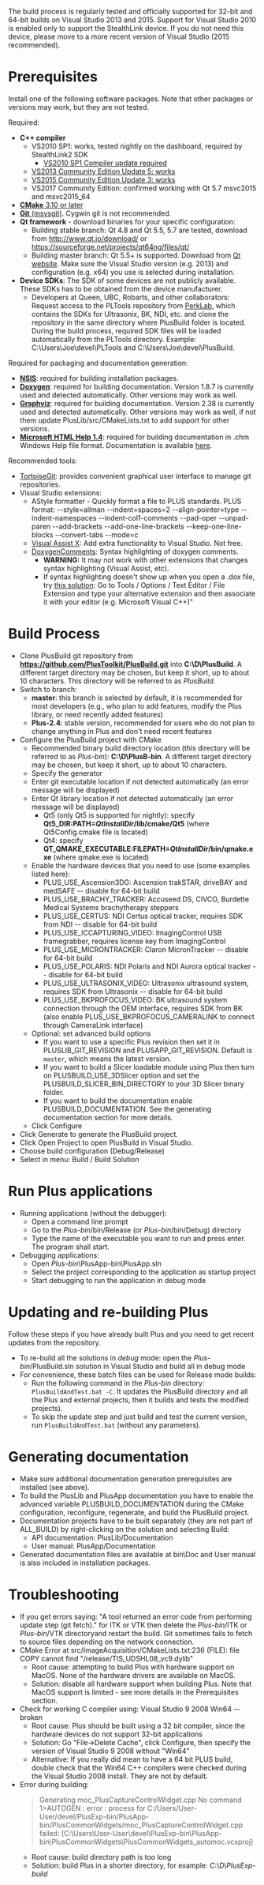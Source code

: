 The build process is regularly tested and officially supported for 32-bit and 64-bit builds on Visual Studio 2013 and 2015. Support for Visual Studio 2010 is enabled only to support the StealthLink device. If you do not need this device, please move to a more recent version of Visual Studio (2015 recommended).

Prerequisites
=============

Install one of the following software packages. Note that other packages or versions may work, but they are not tested.

Required:

- **C++ compiler**
  - VS2010 SP1: works, tested nightly on the dashboard, required by StealthLink2 SDK
    - [VS2010 SP1 Compiler update required](https://www.microsoft.com/en-ca/download/details.aspx?id=4422)
  - [VS2013 Community Edition Update 5: works](https://www.visualstudio.com/en-us/news/releasenotes/vs2013-community-vs)
  - [VS2015 Community Edition Update 3: works](https://docs.microsoft.com/en-us/visualstudio/releasenotes/vs2015-version-history)
  - VS2017 Community Edition: confirmed working with Qt 5.7 msvc2015 and msvc2015_64
- [**CMake** 3.10 or later](https://cmake.org/download)
- [**Git** (msysgit)](http://msysgit.github.io). Cygwin git is not recommended.
- **Qt framework** - download binaries for your specific configuration:
  - Building stable branch: Qt 4.8 and Qt 5.5, 5.7 are tested, download from http://www.qt.io/download/ or https://sourceforge.net/projects/qt64ng/files/qt/
  - Building master branch: Qt 5.5+ is supported. Download from [Qt website](http://www.qt.io/download). Make sure the Visual Studio version (e.g. 2013) and configuration (e.g. x64) you use is selected during installation.
- **Device SDKs**: The SDK of some devices are not publicly available. These SDKs has to be obtained from the device manufacturer.
  - Developers at Queen, UBC, Robarts, and other collaborators: Request access to the PLTools repository from <a href="https://github.com/PerkLab">PerkLab</a>, which contains the SDKs for Ultrasonix, BK, NDI, etc. and clone the repository in the same directory where PlusBuild folder is located. During the build process, required SDK files will be loaded automatically from the PLTools directory. Example: C:\Users\Joe\devel\PLTools and C:\Users\Joe\devel\PlusBuild.

Required for packaging and documentation generation:

- [**NSIS**](http://sourceforge.net/projects/nsis/files/NSIS%202/2.46/nsis-2.46-setup.exe/download): required for building installation packages.
- [**Doxygen**](http://www.stack.nl/~dimitri/doxygen/download.html): required for building documentation. Version 1.8.7 is currently used and detected automatically. Other versions may work as well.
- [**Graphviz**](https://graphviz.gitlab.io/download/): required for building documentation. Version 2.38 is currently used and detected automatically. Other versions may work as well, if not them update PlusLib/src/CMakeLists.txt to add support for other versions.
- [**Microsoft HTML Help 1.4**](http://go.microsoft.com/fwlink/p/?linkid=154968): required for building documentation in .chm Windows Help file format. Documentation is available [here](https://msdn.microsoft.com/en-us/library/windows/desktop/ms670169(v=vs.85).aspx).

Recommended tools:

- [TortoiseGit](https://tortoisegit.org/download/): provides convenient graphical user interface to manage git repositories.
- Visual Studio extensions:
  - AStyle formatter - Quickly format a file to PLUS standards. PLUS format: --style=allman --indent=spaces=2 --align-pointer=type --indent-namespaces --indent-col1-comments --pad-oper --unpad-paren --add-brackets --add-one-line-brackets --keep-one-line-blocks --convert-tabs --mode=c
  - [Visual Assist X](http://www.wholetomato.com/): Add extra functionality to Visual Studio. Not free.
  - [DoxygenComments](https://visualstudiogallery.msdn.microsoft.com/11a30c1c-593b-4399-a702-f23a56dd8548): Syntax highlighting of doxygen comments.
    - **WARNING:** It may not work with other extensions that changes syntax highlighting (Visual Assist, etc).
    - If syntax highlighting doesn't show up when you open a .dox file, try [this solution](http://stackoverflow.com/questions/21499143/how-to-get-syntax-highlighting-for-alternate-file-extension-for-visual-studio-20): Go to Tools / Options / Text Editor / File Extension and type your alternative extension and then associate it with your editor (e.g. Microsoft Visual C++)"

Build Process
=============

- Clone PlusBuild git repository from **https://github.com/PlusToolkit/PlusBuild.git** into **C:\D\PlusBuild**. A different target directory may be chosen, but keep it short, up to about 10 characters. This directory will be referred to as _PlusBuild_.
- Switch to branch:
  - **master**: this branch is selected by default, it is recommended for most developers (e.g., who plan to add features, modify the Plus library, or need recently added features)
  - **Plus-2.4**: stable version, recommended for users who do not plan to change anything in Plus and don't need recent features
- Configure the PlusBuild project with CMake
  - Recommended binary build directory location (this directory will be referred to as _Plus-bin_): **C:\D\PlusB-bin**. A different target directory may be chosen, but keep it short, up to about 10 characters.
  - Specify the generator
  - Enter git executable location if not detected automatically (an error message will be displayed)
  - Enter Qt library location if not detected automatically (an error message will be displayed)
    - Qt5 (only Qt5 is supported for nightly): specify **Qt5_DIR:PATH=_QtInstallDir_/lib/cmake/Qt5** (where Qt5Config.cmake file is located)
    - Qt4: specify **QT_QMAKE_EXECUTABLE:FILEPATH=_QtInstallDir_/bin/qmake.exe** (where qmake.exe is located)
  - Enable the hardware devices that you need to use (some examples listed here):
    - PLUS_USE_Ascension3DG: Ascension trakSTAR, driveBAY and medSAFE -- disable for 64-bit build
    - PLUS_USE_BRACHY_TRACKER: Accuseed DS, CIVCO, Burdette Medical Systems brachytherapy steppers
    - PLUS_USE_CERTUS: NDI Certus optical tracker, requires SDK from NDI -- disable for 64-bit build
    - PLUS_USE_ICCAPTURING_VIDEO: ImagingControl USB framegrabber, requires license key from ImagingControl
    - PLUS_USE_MICRONTRACKER: Claron MicronTracker -- disable for 64-bit build
    - PLUS_USE_POLARIS: NDI Polaris and NDI Aurora optical tracker -- disable for 64-bit build
    - PLUS_USE_ULTRASONIX_VIDEO: Ultrasonix ultrasound system, requires SDK from Ultrasonix -- disable for 64-bit build
    - PLUS_USE_BKPROFOCUS_VIDEO: BK ultrasound system connection through the OEM interface, requires SDK from BK (also enable PLUS_USE_BKPROFOCUS_CAMERALINK to connect through CameraLink interface)
  - Optional: set advanced build options
    - If you want to use a specific Plus revision then set it in PLUSLIB_GIT_REVISION and PLUSAPP_GIT_REVISION. Default is `master`, which means the latest version.
    - If you want to build a Slicer loadable module using Plus then turn on PLUSBUILD_USE_3DSlicer option and set the PLUSBUILD_SLICER_BIN_DIRECTORY to your 3D Slicer binary folder.
    - If you want to build the documentation enable PLUSBUILD_DOCUMENTATION. See the generating documentation section for more details.
  - Click Configure
- Click Generate to generate the PlusBuild project.
- Click Open Project to open PlusBuild in Visual Studio.
- Choose build configuration (Debug/Release)
- Select in menu: Build / Build Solution

Run Plus applications
=====================

- Running applications (without the debugger):
  - Open a command line prompt
  - Go to the  _Plus-bin_/bin/Release (or _Plus-bin_/bin/Debug) directory
  - Type the name of the executable you want to run and press enter. The program shall start.
- Debugging applications:
   - Open _Plus-bin_\PlusApp-bin\PlusApp.sln
   - Select the project corresponding to the application as startup project
   - Start debugging to run the application in debug mode

Updating and re-building Plus
=============================

Follow these steps if you have already built Plus and you need to get recent updates from the repository.

- To re-build all the solutions in _debug_ mode: open the _Plus-bin_/PlusBuild.sln solution in Visual Studio and build all in debug mode
- For convenience, these batch files can be used for Release mode builds:
  - Run the following command in the _Plus-bin_ directory: `PlusBuildAndTest.bat -C`. It updates the PlusBuild directory and all the Plus and external projects, then it builds and tests the modified projects).
  - To skip the update step and just build and test the current version, run `PlusBuildAndTest.bat` (without any parameters).

Generating documentation
========================

- Make sure additional documentation generation prerequisites are installed (see above).
- To build the PlusLib and PlusApp documentation you have to enable the advanced variable PLUSBUILD_DOCUMENTATION during the CMake configuration, reconfigure, regenerate, and build the PlusBuild project.
- Documentation projects have to be built separately (they are not part of ALL_BUILD) by right-clicking on the solution and selecting Build:
  - API documentation: PlusLib/Documentation
  - User manual: PlusApp/Documentation
- Generated documentation files are available at bin\Doc and User manual is also included in installation packages.

Troubleshooting
===============

- If you get errors saying: "A tool returned an error code from performing update step (git fetch)." for ITK or VTK then delete the _Plus-bin_/ITK or _Plus-bin_/VTK directoryand restart the build. Git sometimes fails to fetch to source files depending on the network connection.
- CMake Error at src/ImageAcquisition/CMakeLists.txt:236 (FILE): file COPY cannot find "/release/TIS_UDSHL08_vc9.dylib"
  - Root cause: attempting to build Plus with hardware support on MacOS. None of the hardware drivers are available on MacOS.
  - Solution: disable all hardware support when building Plus. Note that MacOS support is limited - see more details  in the Prerequisites section.
- Check for working C compiler using: Visual Studio 9 2008 Win64 -- broken
  - Root cause: Plus should be built using a 32 bit compiler, since the hardware devices do not support 32-bit applications
  - Solution: Go "File-&gt;Delete Cache", click Configure, then specify the version of Visual Studio 9 2008 without "Win64"
  - Alternative: If you really did mean to have a 64 bit PLUS build, double check that the Win64 C++ compilers were checked during the Visual Studio 2008 install. They are not by default.
- Error during building:<br />
  > Generating moc_PlusCaptureControlWidget.cpp
  > No command
  > 1&gt;AUTOGEN : error : process for C:/Users/User-User/devel/PlusExp-bin/PlusApp-bin/PlusCommonWidgets/moc_PlusCaptureControlWidget.cpp failed:
  > \[C:\Users\User-User\devel\PlusExp-bin\PlusApp-bin\PlusCommonWidgets\PlusCommonWidgets_automoc.vcxproj\]
     - Root cause: build directory path is too long
     - Solution: build Plus in a shorter directory, for example: <i>C:\D\PlusExp-build</i>
